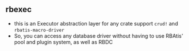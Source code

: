 ## rbexec

* this is an Executor abstraction layer  for any crate support `crud!` and `rbatis-macro-driver`
* So, you can access any database driver without having to use RBAtis' pool and plugin system, as well as RBDC